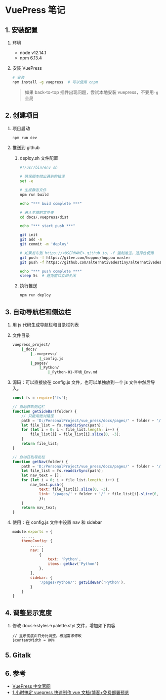 # VuePress 笔记

## 1. 安装配置

1. 环境
   - node v12.14.1
   - npm 6.13.4

2. 安装 VuePress

    ```bash
    # 安装
    npm install -g vuepress  # 可以使用 cnpm
    ```

    > 如果 back-to-top 插件出现问题，尝试本地安装 vuepress，不要用`-g`全局

## 2. 创建项目

1. 项目启动

    ```bash
    npm run dev
    ```

2. 推送到 github
   1. deploy.sh 文件配置

        ```bash
        #!/usr/bin/env sh

        # 确保脚本抛出遇到的错误
        set -e

        # 生成静态文件
        npm run build

        echo "*** buid complete ***"

        # 进入生成的文件夹
        cd docs/.vuepress/dist

        echo "*** start push ***"

        git init
        git add -A
        git commit -m 'deploy'

        # 如果发布到 https://<USERNAME>.github.io，-f 强制推送，选择性使用
        git push -f https://gitee.com/hoppou/hoppou master
        git push -f https://github.com/alternativedestiny/alternativedestiny.github.io master

        echo "*** push complete ***"
        sleep 5s  # 避免窗口立即关闭

        ```

   2. 执行推送

        ```bash
        npm run deploy
        ```

## 3. 自动导航栏和侧边栏

1. 用 js 代码生成导航栏和目录栏列表
2. 文件目录

    ```bash
    vuepress_project/
        |_docs/
            |_.vuepress/
                |_config.js
            |_pages/
                |_Python/
                    |_Python-01-环境_Env.md
    ```

3. 源码：可以直接放在 config.js 文件，也可以单独放到一个 js 文件中然后导入。

    ```js
    const fs = require('fs');

    // 自动获取侧边栏
    function getSideBar(folder) {
        // 只能用绝对路径
        path = 'D:/PersonalProject/vue_press/docs/pages/' + folder + '/';
        let file_list = fs.readdirSync(path);
        for (let i = 0; i < file_list.length; i++) {
            file_list[i] = file_list[i].slice(0, -3);
        }
        return file_list;
    }

    // 自动获取导航栏
    function getNav(folder) {
        path = 'D:/PersonalProject/vue_press/docs/pages/' + folder + '/';
        let file_list = fs.readdirSync(path);
        let nav_text = [];
        for (let i = 0; i < file_list.length; i++) {
            nav_text.push({
                text: file_list[i].slice(0, -3),
                link: '/pages/' + folder + '/' + file_list[i].slice(0, -3)
                });
        }
        return nav_text;
    }
    ```

4. 使用：在 config.js 文件中设置 nav 和 sidebar

    ```js
    module.exports = {
        ......
        themeConfig: {
            ......
            nav: [
                {
                    text: 'Python',
                    items: getNav('Python')
                },
            ],
            sidebar: {
                '/pages/Python/': getSideBar('Python'),
            }
        }
    }

    ```

## 4. 调整显示宽度

1. 修改 docs->styles->palette.styl 文件，增加如下内容

    ```stylus
    // 显示宽度由百分比调整，根据需求修改
    $contentWidth = 80%
    ```

## 5. Gitalk

## 6. 参考

- [VuePress 中文官网](https://vuepress.vuejs.org/zh/)
- [1 小时搞定 vuepress 快速制作 vue 文档/博客+免费部署预览](https://juejin.im/post/5dce1e0e5188254eda3936c5#heading-9)

